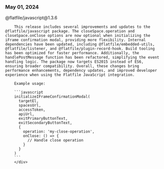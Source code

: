 
### May 01, 2024

<div style={{ display: "table", width: "auto" }}>

  <div style={{ display: "table-row", width: "auto" }}>
      <Snippet file="chips/wrappers.mdx" />
        <div style={{ float: "left", display: "table-column", paddingLeft: "30px", width: "calc(80% - 30px)" }}>
        @flatfile/javascript@1.3.6

        This release includes several improvements and updates to the @flatfile/javascript package. The closeSpace.operation and closeSpace.onClose options are now optional when initializing the iFrame confirmation modal, providing more flexibility. Internal dependencies have been updated, including @flatfile/embedded-utils, @flatfile/listener, and @flatfile/plugin-record-hook. Build tooling has been optimized for faster performance. Additionally, the handlePostMessage function has been refactored, simplifying the event handling logic. The package now targets ES2015 instead of ES6, ensuring broader compatibility. Overall, these changes bring performance enhancements, dependency updates, and improved developer experience when using the Flatfile JavaScript integration.

        Example usage:

        ```javascript
        initializeIFrameConfirmationModal(
          targetEl,
          spacesUrl,
          accessToken,
          apiUrl,
          exitPrimaryButtonText,
          exitSecondaryButtonText,
          {
            operation: 'my-close-operation', 
            onClose: () => {
              // Handle close operation
            }
          }
        )
        ```
        </div>
  </div>

</div>
